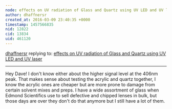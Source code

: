 ```yaml
---
node: effects on UV radiation of Glass and Quartz using UV LED and UV laser
author: dhaffnersr
created_at: 2016-03-09 23:40:35 +0000
timestamp: 1457566835
nid: 12822
cid: 13834
uid: 461120
---
```




[dhaffnersr](../profile/dhaffnersr) replying to: [effects on UV radiation of Glass and Quartz using UV LED and UV laser](../notes/dhaffnersr/03-09-2016/effects-on-uv-radiation-of-glass-and-quartz-using-uv-led-and-uv-laser)

----
Hey Dave! I don't know either about the higher signal level at the 406nm peak. That makes sense about testing the acrylic and quartz together, I know the acrylic ones are cheaper but are more prone to damage from certain solvent mixes and preps. I have a wide assortment of glass when Edmond Scientifics use to sell defective and chipped lenses in bulk, but those days are over they don't do that anymore but I still have a lot of them.

 